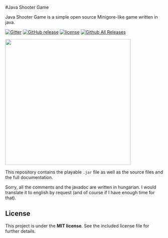 #Java Shooter Game



Java Shooter Game is a simple open source Minigore-like game written in java.

[![Gitter](https://img.shields.io/gitter/room/tiborsimon/java-shooter-game.svg?maxAge=2592000)](https://gitter.im/tiborsimon/java-shooter-game?utm_source=badge&utm_medium=badge&utm_campaign=pr-badge&utm_content=badge)
[![GitHub release](https://img.shields.io/github/release/tiborsimon/java-shooter-game.svg?maxAge=2592000)](https://github.com/tiborsimon/JavaShooterGame/releases/latest)
[![license](https://img.shields.io/github/license/tiborsimon/java-shooter-game.svg?maxAge=2592000)]()
[![Github All Releases](https://img.shields.io/github/downloads/tiborsimon/java-shooter-game/total.svg?maxAge=2592000)](https://github.com/tiborsimon/JavaShooterGame/releases/latest)

<img src="https://github.com/tiborsimon/java-shooter-game/blob/master/wiki/javashooter-promo.png" width="400" />

This repository contains the playable `.jar` file as well as the source files and the full documentation.

Sorry, all the comments and the javadoc are written in hungarian. I would translate it to english by request (and of course if I have enough time for that).

## License

This project is under the __MIT license__. 
See the included license file for further details.
